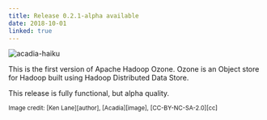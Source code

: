 ```yaml
---
title: Release 0.2.1-alpha available
date: 2018-10-01
linked: true
---
```

<!---
  Licensed under the Apache License, Version 2.0 (the "License");
  you may not use this file except in compliance with the License.
  You may obtain a copy of the License at

   https://www.apache.org/licenses/LICENSE-2.0

  Unless required by applicable law or agreed to in writing, software
  distributed under the License is distributed on an "AS IS" BASIS,
  WITHOUT WARRANTIES OR CONDITIONS OF ANY KIND, either express or implied.
  See the License for the specific language governing permissions and
  limitations under the License. See accompanying LICENSE file.
-->

![acadia-haiku](releases/0.2.1.png)

This is the first version of Apache Hadoop Ozone. Ozone is an Object store for Hadoop built 
using Hadoop Distributed Data Store. 

This release is fully functional, but alpha quality.

<small>
Image credit: [Ken Lane][author], [Acadia][image], [CC-BY-NC-SA-2.0][cc]
</small>

[author]: https://www.flickr.com/photos/kenlane/
[image]: https://www.flickr.com/photos/kenlane/29416831070/in/photolist-LPsX1A-29WixAp-4Fd59z-M9v9uu-6YmsY7-294eyoF-XDWVX4-4CYd9K-Mcc4sA-WmWDg3-d8gB6m-3pCQLD-6YtTTx-2bjKANk-46Nsvc-7FVa91-bXKzA5-bXjjrs-62f9m6-8BPb6R-d4zh8Q-bY2Tob-a77f5E-36CSYy-uPd6Z-a77fjy-3j8FGE-4qQU6n-eGYcwo-f4Rriz-mb181-bXP5Ju-54mCrX-pBMJSc-avAEXm-d8gqAJ-d8gu1m-5DQALq-mcaH1g-d8gT3L-bXmBLN-bXRMLA-88ifcu-VESTaJ-bXoLGL-XdMVio-d8gMKb-bXnqA3-bXWYnJ-brED2z 
[cc]: https://creativecommons.org/licenses/by-nc-sa/2.0/
